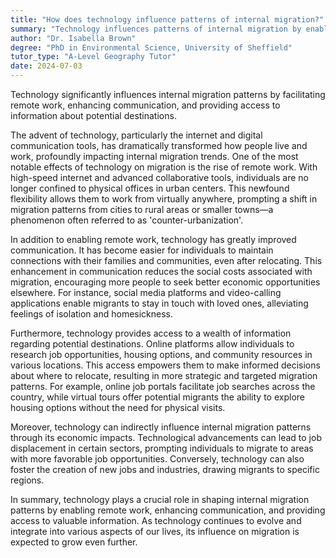 ```yaml
---
title: "How does technology influence patterns of internal migration?"
summary: "Technology influences patterns of internal migration by enabling remote work, improving communication, and providing access to information about potential destinations."
author: "Dr. Isabella Brown"
degree: "PhD in Environmental Science, University of Sheffield"
tutor_type: "A-Level Geography Tutor"
date: 2024-07-03
---
```


Technology significantly influences internal migration patterns by facilitating remote work, enhancing communication, and providing access to information about potential destinations.

The advent of technology, particularly the internet and digital communication tools, has dramatically transformed how people live and work, profoundly impacting internal migration trends. One of the most notable effects of technology on migration is the rise of remote work. With high-speed internet and advanced collaborative tools, individuals are no longer confined to physical offices in urban centers. This newfound flexibility allows them to work from virtually anywhere, prompting a shift in migration patterns from cities to rural areas or smaller towns—a phenomenon often referred to as 'counter-urbanization'.

In addition to enabling remote work, technology has greatly improved communication. It has become easier for individuals to maintain connections with their families and communities, even after relocating. This enhancement in communication reduces the social costs associated with migration, encouraging more people to seek better economic opportunities elsewhere. For instance, social media platforms and video-calling applications enable migrants to stay in touch with loved ones, alleviating feelings of isolation and homesickness.

Furthermore, technology provides access to a wealth of information regarding potential destinations. Online platforms allow individuals to research job opportunities, housing options, and community resources in various locations. This access empowers them to make informed decisions about where to relocate, resulting in more strategic and targeted migration patterns. For example, online job portals facilitate job searches across the country, while virtual tours offer potential migrants the ability to explore housing options without the need for physical visits.

Moreover, technology can indirectly influence internal migration patterns through its economic impacts. Technological advancements can lead to job displacement in certain sectors, prompting individuals to migrate to areas with more favorable job opportunities. Conversely, technology can also foster the creation of new jobs and industries, drawing migrants to specific regions.

In summary, technology plays a crucial role in shaping internal migration patterns by enabling remote work, enhancing communication, and providing access to valuable information. As technology continues to evolve and integrate into various aspects of our lives, its influence on migration is expected to grow even further.
    